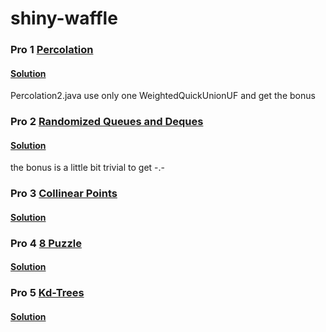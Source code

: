 # shiny-waffle

### Pro 1  [Percolation](http://coursera.cs.princeton.edu/algs4/assignments/percolation.html)
#### [Solution](https://github.com/Axolot1/shiny-waffle/tree/master/src/weekone)
Percolation2.java use only one WeightedQuickUnionUF and get the bonus

### Pro 2  [Randomized Queues and Deques](http://coursera.cs.princeton.edu/algs4/assignments/queues.html)
#### [Solution](https://github.com/Axolot1/shiny-waffle/tree/master/src/weektwo)
the bonus is a little bit trivial to get -.-

### Pro 3  [Collinear Points](http://coursera.cs.princeton.edu/algs4/assignments/collinear.html)
#### [Solution](https://github.com/Axolot1/shiny-waffle/tree/master/src/weekthree)


### Pro 4  [8 Puzzle](http://coursera.cs.princeton.edu/algs4/assignments/8puzzle.html)
#### [Solution](https://github.com/Axolot1/shiny-waffle/tree/master/src/weekfour)


### Pro 5  [Kd-Trees](http://coursera.cs.princeton.edu/algs4/assignments/kdtree.html)
#### [Solution](https://github.com/Axolot1/shiny-waffle/tree/master/src/weekfive)
